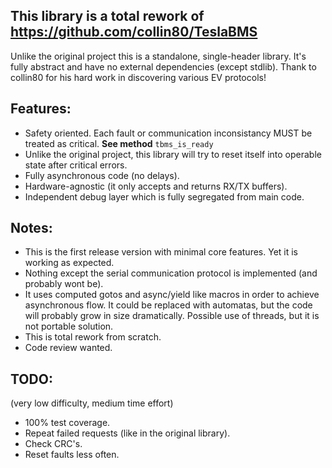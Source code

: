 ## This library is a total rework of https://github.com/collin80/TeslaBMS

Unlike the original project this is a standalone, single-header library.
It's fully abstract and have no external dependencies (except stdlib).
Thank to collin80 for his hard work in discovering various EV protocols!

## Features:
- Safety oriented. Each fault or communication inconsistancy MUST be treated as critical. **See method** ```tbms_is_ready```
- Unlike the original project, this library will try to reset itself into operable state after critical errors.
- Fully asynchronous code (no delays).
- Hardware-agnostic (it only accepts and returns RX/TX buffers).
- Independent debug layer which is fully segregated from main code.

## Notes:
- This is the first release version with minimal core features. Yet it is working as expected.
- Nothing except the serial communication protocol is implemented (and probably wont be).
- It uses computed gotos and async/yield like macros in order to achieve asynchronous flow.
  It could be replaced with automatas, but the code will probably grow in size dramatically.
  Possible use of threads, but it is not portable solution.
- This is total rework from scratch.
- Code review wanted.

## TODO:
(very low difficulty, medium time effort)
- 100% test coverage.
- Repeat failed requests (like in the original library).
- Check CRC's.
- Reset faults less often.
